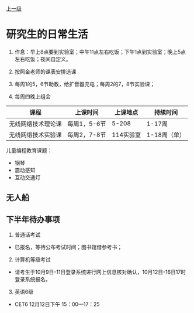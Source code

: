[上一级](../README.md)

# 研究生的日常生活

1. 作息：早上8点要到实验室；中午11点左右吃饭；下午1点到实验室；晚上5点左右吃饭；夜间自定义。

2. 按照金老师的课表安排选课

3. 每周1的5，6节助教，给扩音器充电；每周2的7，8节实验课；

4. 每周四晚上组会

|课程|上课时间|上课地点|持续时间|
|---|---|---|---|
|无线网络技术理论课|每周1，5-6节|5-208|1-17周|
|无线网络技术实验课|每周2，7-8节|114实验室|1-18周（单）|

儿童编程教育课题：
- 钢琴
- 震动感知
- 互动交通灯


## 无人船

## 下半年待办事项
1. 普通话考试
- 已报名，等待公布考试时间；图书馆借参考书；
2. 计算机等级考试
- 请考生于10月9日-11日登录系统进行网上信息核对确认，10月12日-16日17时登录系统报名。
3. 英语6级
-  CET6 12月12日下午 15：00—17：25
